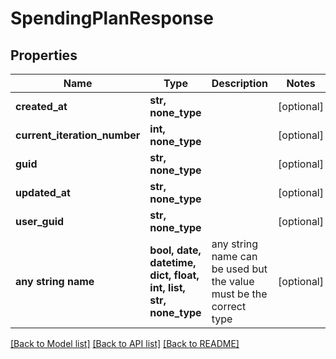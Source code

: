 # SpendingPlanResponse


## Properties
Name | Type | Description | Notes
------------ | ------------- | ------------- | -------------
**created_at** | **str, none_type** |  | [optional] 
**current_iteration_number** | **int, none_type** |  | [optional] 
**guid** | **str, none_type** |  | [optional] 
**updated_at** | **str, none_type** |  | [optional] 
**user_guid** | **str, none_type** |  | [optional] 
**any string name** | **bool, date, datetime, dict, float, int, list, str, none_type** | any string name can be used but the value must be the correct type | [optional]

[[Back to Model list]](../README.md#documentation-for-models) [[Back to API list]](../README.md#documentation-for-api-endpoints) [[Back to README]](../README.md)


